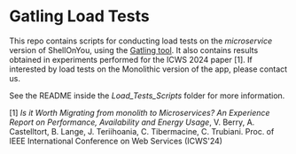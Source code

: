 
# Gatling Load Tests

This repo contains scripts for conducting load tests on the *microservice* version of ShellOnYou, using the [Gatling tool](https://github.com/gatling/gatling?tab=readme-ov-file). It also contains results obtained in experiments performed for the ICWS 2024 paper [1]. If interested by load tests on the Monolithic version of the app, please contact us.

See the README inside the *Load_Tests_Scripts* folder for more information.

[1] *Is it Worth Migrating from monolith to Microservices? An Experience Report on Performance, Availability and Energy Usage*, V. Berry, A. Castelltort, B. Lange, J. Teriihoania, C. Tibermacine, C. Trubiani. Proc. of IEEE International Conference on Web Services (ICWS'24)






